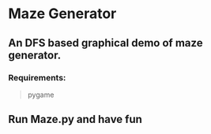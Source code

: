 # Maze Generator
## An DFS based graphical demo of maze generator.
### Requirements:
>   pygame

## Run Maze.py and have fun